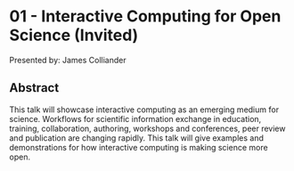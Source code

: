 # 01 - Interactive Computing for Open Science (Invited) 

Presented by: James Colliander

## Abstract
This talk will showcase interactive computing as an emerging medium for science. Workflows for scientific information exchange in education, training, collaboration, authoring, workshops and conferences, peer review and publication are changing rapidly. This talk will give examples and demonstrations for how interactive computing is making science more open.